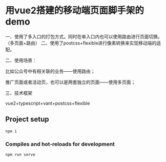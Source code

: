 # 用vue2搭建的移动端页面脚手架的demo
一、使用了多入口的打包方式。同时在单入口内也可以使用路由进行页面切换。（多页面+路由）
二、使用了postcss+flexible进行像素转换来实现移动端的适配。

二、使用场景：

比如公众号中有相关联的业务——使用路由；

推广页面或者活动页，也可以是两套独立的页面——使用多页面；

三、技术框架

vue2+typescript+vant+postcss+flexible

## Project setup
```
npm i
```

### Compiles and hot-reloads for development
```
npm run serve
```


